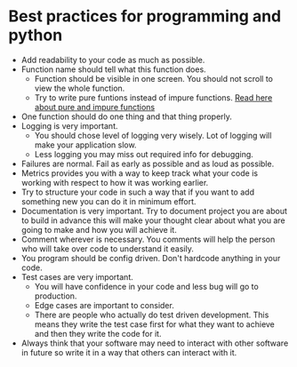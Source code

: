 # Best practices for programming and python

* Add readability to your code as much as possible. 
* Function name should tell what this function does. 
	* Function should be visible in one screen. You should not scroll to view the whole function.
	* Try to write pure funtions instead of impure functions. [Read here about pure and impure functions](https://www.learnsteps.com/pure-impure-functions/)
* One function should do one thing and that thing properly.
* Logging is very important. 
	* You should chose level of logging very wisely. Lot of logging will make your application slow. 
	* Less logging you may miss out required info for debugging. 
* Failures are normal. Fail as early as possible and as loud as possible. 
* Metrics provides you with a way to keep track what your code is working with respect to how it was working earlier. 
* Try to structure your code in such a way that if you want to add something new you can do it in minimum effort. 
* Documentation is very important. Try to document project you are about to build in advance this will make your thought clear about what you are going to make and how you will achieve it. 
* Comment wherever is necessary. You comments will help the person who will take over code to understand it easily. 
* You program should be config driven. Don't hardcode anything in your code. 
* Test cases are very important. 
	* You will have confidence in your code and less bug will go to production. 
	* Edge cases are important to consider. 
	* There are people who actually do test driven development. This means they write the test case first for what they want to achieve and then they write the code for it. 
* Always think that your software may need to interact with other software in future so write it in a way that others can interact with it. 